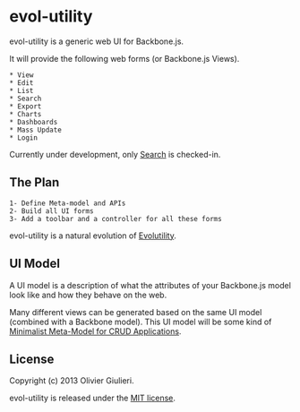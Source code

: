 # evol-utility

evol-utility is a generic web UI for Backbone.js. 

It will provide the following web forms (or Backbone.js Views).

    * View
    * Edit
    * List
    * Search
    * Export
    * Charts
    * Dashboards
    * Mass Update
    * Login

Currently under development, only [Search](https://github.com/evoluteur/advancedSearch) is checked-in.


## The Plan 

    1- Define Meta-model and APIs
    2- Build all UI forms
    3- Add a toolbar and a controller for all these forms

evol-utility is a natural evolution of [Evolutility](http://www.evolutility.org). 

## UI Model 

A UI model is a description of what the attributes of your Backbone.js model look like and how they behave on the web.

Many different views can be generated based on the same UI model (combined with a Backbone model). This UI model will be some kind of [Minimalist Meta-Model for CRUD Applications](http://www.codeproject.com/Articles/28636/Minimalist-Meta-Model-for-CRUD-Applications).

## License

Copyright (c) 2013 Olivier Giulieri.

evol-utility is released under the [MIT license](http://en.wikipedia.org/wiki/MIT_License).

